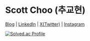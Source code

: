 # Scott Choo (추교현)

[Blog](https://scottxchoo.xyz/) | [LinkedIn](https://www.linkedin.com/in/scott-choo-a61aa5155/) | [X(Twitter)](https://twitter.com/scottXchoo) | [Instagram](https://www.instagram.com/dev.chooble/)

[![Solved.ac Profile](http://mazassumnida.wtf/api/v2/generate_badge?boj=ckh0601)](https://solved.ac/ckh0601/)

<br/>
